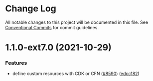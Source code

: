 # Change Log

All notable changes to this project will be documented in this file.
See [Conventional Commits](https://conventionalcommits.org) for commit guidelines.

# 1.1.0-ext7.0 (2021-10-29)


### Features

* define custom resources with CDK or CFN ([#8590](https://github.com/aws-amplify/amplify-cli/issues/8590)) ([edcc182](https://github.com/aws-amplify/amplify-cli/commit/edcc182e4fe90c78460f58b2ba5e27fcddf7d10e))
